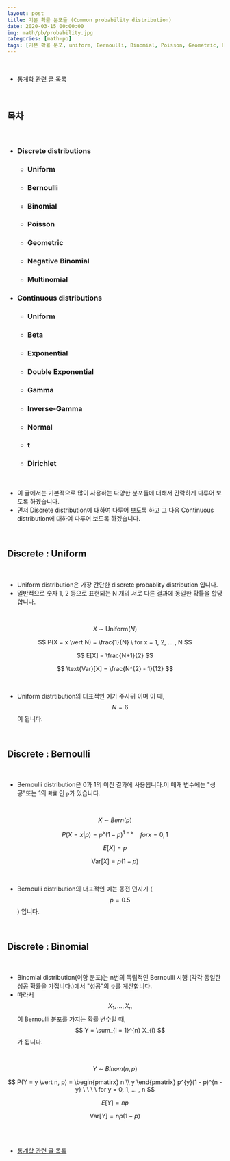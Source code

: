 ```yaml
---
layout: post
title: 기본 확률 분포들 (Common probability distribution)
date: 2020-03-15 00:00:00
img: math/pb/probability.jpg
categories: [math-pb] 
tags: [기본 확률 분포, uniform, Bernoulli, Binomial, Poisson, Geometric, Negative Binomial, Multinomial, Beta, Exponential, Double Exponential, Gamma, Inverse-Gamma, Normal, t, Dirichlet] # add tag
---
```


<br>

- [통계학 관련 글 목록](https://gaussian37.github.io/math-pb-table/)

<br>

## **목차**

<br>

- ### Discrete distributions
    - ### Uniform
    - ### Bernoulli
    - ### Binomial
    - ### Poisson
    - ### Geometric
    - ### Negative Binomial
    - ### Multinomial
- ### Continuous distributions
    - ### Uniform
    - ### Beta
    - ### Exponential
    - ### Double Exponential
    - ### Gamma
    - ### Inverse-Gamma
    - ### Normal
    - ### t
    - ### Dirichlet

<br>

- 이 글에서는 기본적으로 많이 사용하는 다양한 분포들에 대해서 간략하게 다루어 보도록 하겠습니다.
- 먼저 Discrete distribution에 대하여 다루어 보도록 하고 그 다음 Continuous distribution에 대하여 다루어 보도록 하겠습니다.

<br>

## **Discrete : Uniform**

<br>

- Uniform distribution은 가장 간단한 discrete probablity distribution 입니다. 
- 일반적으로 숫자 1, 2 등으로 표현되는 N 개의 서로 다른 결과에 동일한 확률을 할당합니다.

<br>

$$ X \ \sim \ \text{Uniform}(N) $$

$$ P(X = x \vert N) =  \frac{1}{N} \ for x = 1, 2, ... , N $$

$$ E[X] = \frac{N+1}{2} $$

$$ \text{Var}[X] = \frac{N^{2} - 1}{12} $$

<br>

- Uniform distrtibution의 대표적인 예가 주사위 이며 이 때, $$ N = 6 $$이 됩니다.

<br>

## **Discrete : Bernoulli**

<br>

- Bernoulli distribution은 0과 1의 이진 결과에 사용됩니다.이 매개 변수에는 "성공"또는 1의 `확률` 인 `p`가 있습니다.

<br>

$$ X \ \sim \ Bern(p) $$

$$ P(X = x \vert p) = p^{x}(1 - p)^{1-x} \ \ \ \ for x = 0, 1 $$

$$ E[X] = p $$

$$ \text{Var}[X] = p(1-p) $$

<br>

- Bernoulli distribution의 대표적인 예는 동전 던지기 ($$ p =  0.5 $$) 입니다.

<br>

## **Discrete : Binomial**

<br>

- Binomial distribution(이항 분포)는 n번의 독립적인 Bernoulli 시행 (각각 동일한 성공 확률을 가집니다.)에서 "성공"의 `수`를 계산합니다.
- 따라서 $$ X_{1}, ... , X_{n} $$이 Bernoulli 분포를 가지는 확률 변수일 때, $$ Y = \sum_{i = 1}^{n} X_{i} $$가 됩니다.

<br>

$$ Y \ \sim \ Binom(n, p) $$

$$ P(Y = y \vert n, p) = \begin{pmatirx} n \\ y \end{pmatrix} p^{y}(1 - p)^{n - y} \ \ \ \ for y = 0, 1, ... , n $$

$$ E[Y] = np $$

$$ \text{Var}[Y] = np(1-p) $$

<br>



<br>

- [통계학 관련 글 목록](https://gaussian37.github.io/math-pb-table/)

<br>

